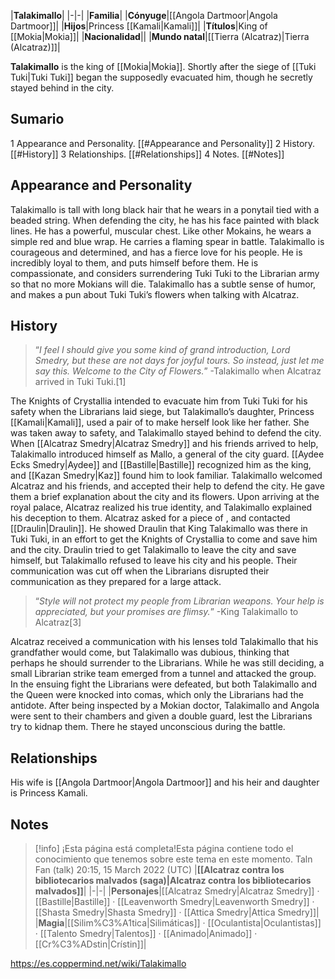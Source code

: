 |**Talakimallo**|
|-|-|
|**Familia**|
|**Cónyuge**|[[Angola Dartmoor\|Angola Dartmoor]]|
|**Hijos**|Princess [[Kamali\|Kamali]]|
|**Títulos**|King of [[Mokia\|Mokia]]|
|**Nacionalidad**||
|**Mundo natal**|[[Tierra (Alcatraz)\|Tierra (Alcatraz)]]|

**Talakimallo** is the king of [[Mokia\|Mokia]]. Shortly after the siege of [[Tuki Tuki\|Tuki Tuki]] began the  supposedly evacuated him, though he secretly stayed behind in the city.

## Sumario

1 Appearance and Personality. [[#Appearance and Personality]] 
2 History. [[#History]] 
3 Relationships. [[#Relationships]] 
4 Notes. [[#Notes]] 


## Appearance and Personality
Talakimallo is tall with long black hair that he wears in a ponytail tied with a beaded string. When defending the city, he has his face painted with black lines. He has a powerful, muscular chest. Like other Mokains, he wears a simple red and blue wrap. He carries a flaming spear in battle.
Talakimallo is courageous and determined, and has a fierce love for his people. He is incredibly loyal to them, and puts himself before them. He is compassionate, and considers surrendering Tuki Tuki to the Librarian army so that no more Mokians will die. Talakimallo has a subtle sense of humor, and makes a pun about Tuki Tuki’s flowers when talking with Alcatraz.

## History
>“*I feel I should give you some kind of grand introduction, Lord Smedry, but these are not days for joyful tours. So instead, just let me say this. Welcome to the City of Flowers.*”
\-Talakimallo when Alcatraz arrived in Tuki Tuki.[1]


The Knights of Crystallia intended to evacuate him from Tuki Tuki for his safety when the Librarians laid siege, but Talakimallo’s daughter, Princess [[Kamali\|Kamali]], used a pair of  to make herself look like her father. She was taken away to safety, and Talakimallo stayed behind to defend the city. When [[Alcatraz Smedry\|Alcatraz Smedry]] and his friends arrived to help, Talakimallo introduced himself as Mallo, a general of the city guard. [[Aydee Ecks Smedry\|Aydee]] and [[Bastille\|Bastille]] recognized him as the king, and [[Kazan Smedry\|Kaz]] found him to look familiar. Talakimallo welcomed Alcatraz and his friends, and accepted their help to defend the city. He gave them a brief explanation about the city and its flowers. Upon arriving at the royal palace, Alcatraz realized his true identity, and Talakimallo explained his deception to them.
Alcatraz asked for a piece of , and contacted [[Draulin\|Draulin]]. He showed Draulin that King Talakimallo was there in Tuki Tuki, in an effort to get the Knights of Crystallia to come and save him and the city. Draulin tried to get Talakimallo to leave the city and save himself, but Talakimallo refused to leave his city and his people. Their communication was cut off when the Librarians disrupted their communication as they prepared for a large attack.

>“*Style will not protect my people from Librarian weapons. Your help is appreciated, but your promises are flimsy.*”
\-King Talakimallo to Alcatraz[3]

Alcatraz received a communication with his lenses told Talakimallo that his grandfather would come, but Talakimallo was dubious, thinking that perhaps he should surrender to the Librarians. While he was still deciding, a small Librarian strike team emerged from a tunnel and attacked the group. In the ensuing fight the Librarians were defeated, but both Talakimallo and the Queen were knocked into comas, which only the Librarians had the antidote. After being inspected by a Mokian doctor, Talakimallo and Angola were sent to their chambers and given a double guard, lest the Librarians try to kidnap them. There he stayed unconscious during the battle.


## Relationships
His wife is [[Angola Dartmoor\|Angola Dartmoor]] and his heir and daughter is Princess Kamali.

## Notes

> [!info] ¡Esta página está completa!Esta página contiene todo el conocimiento que tenemos sobre este tema en este momento.
Taln Fan (talk) 20:15, 15 March 2022 (UTC)
|**[[Alcatraz contra los bibliotecarios malvados (saga)\|Alcatraz contra los bibliotecarios malvados]]**|
|-|-|
|**Personajes**|[[Alcatraz Smedry\|Alcatraz Smedry]] · [[Bastille\|Bastille]] · [[Leavenworth Smedry\|Leavenworth Smedry]] · [[Shasta Smedry\|Shasta Smedry]] · [[Attica Smedry\|Attica Smedry]]|
|**Magia**|[[Silim%C3%A1tica\|Silimáticas]] · [[Oculantista\|Oculantistas]] · [[Talento Smedry\|Talentos]] · [[Animado\|Animado]] · [[Cr%C3%ADstin\|Crístin]]|



https://es.coppermind.net/wiki/Talakimallo